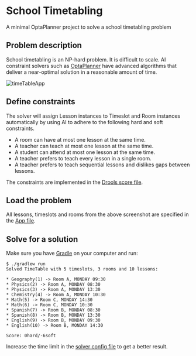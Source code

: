 # School Timetabling

A minimal OptaPlanner project to solve a school timetabling problem

## Problem description

School timetabling is an NP-hard problem. It is difficult to scale. AI constraint solvers such as [OptaPlanner](https://www.optaplanner.org) have advanced algorithms that deliver a near-optimal solution in a reasonable amount of time.

![timeTableApp](https://docs.optaplanner.org/7.45.0.Final/optaplanner-docs/html_single/QuickStart/SpringBoot/timeTableAppScreenshot.png)

## Define constraints

The solver will assign Lesson instances to Timeslot and Room instances automatically by using AI to adhere to the following hard and soft constraints.

- A room can have at most one lesson at the same time.
- A teacher can teach at most one lesson at the same time.
- A student can attend at most one lesson at the same time.
- A teacher prefers to teach every lesson in a single room.
- A teacher prefers to teach sequential lessons and dislikes gaps between lessons.

The constraints are implemented in the [Drools score file](app/src/main/resources/schooltimetabling/schoolTimetablingConstraints.drl).

## Load the problem

All lessons, timeslots and rooms from the above screenshot are specified in the [App file](app/src/main/java/schooltimetabling/App.java).

## Solve for a solution

Make sure you have [Gradle](https://gradle.org) on your computer and run:

    $ ./gradlew run
    Solved TimeTable with 5 timeslots, 3 rooms and 10 lessons:

    * Geography(1) -> Room A, MONDAY 09:30
    * Physics(2) -> Room A, MONDAY 08:30
    * Physics(3) -> Room A, MONDAY 13:30
    * Chemistry(4) -> Room A, MONDAY 10:30
    * Math(5) -> Room C, MONDAY 14:30
    * Math(6) -> Room C, MONDAY 10:30
    * Spanish(7) -> Room B, MONDAY 08:30
    * Spanish(8) -> Room B, MONDAY 13:30
    * English(9) -> Room B, MONDAY 09:30
    * English(10) -> Room B, MONDAY 14:30

    Score: 0hard/-6soft

Increase the time limit in the [solver config file](app/src/main/resources/schooltimetabling/solverConfig.xml) to get a better result.
